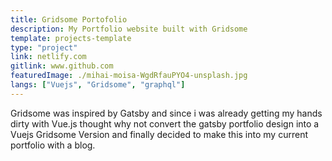```yaml
---
title: Gridsome Portofolio
description: My Portfolio website built with Gridsome
template: projects-template
type: "project"
link: netlify.com
gitlink: www.github.com
featuredImage: ./mihai-moisa-WgdRfauPYO4-unsplash.jpg
langs: ["Vuejs", "Gridsome", "graphql"]
---
```


Gridsome was inspired by Gatsby and since i was already getting my hands dirty with Vue.js thought why not convert the gatsby portfolio design into a Vuejs Gridsome Version and finally decided to make this into my current portfolio with a blog.